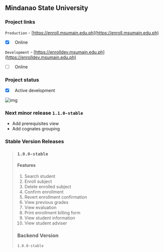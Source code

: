## Mindanao State University

### Project links
`Production` - [https://enroll.msumain.edu.ph](https://enroll.msumain.edu.ph) <br />
- [x] &nbsp; Online

`Development` - [https://enrolldev.msumain.edu.ph](https://enrolldev.msumain.edu.ph) <br />
 - [ ] &nbsp; Online

### Project status
 - [x] &nbsp; Active development

![img](https://media.giphy.com/media/JuFwy0zPzd6jC/giphy.gif)

### Next minor release `1.1.0-stable`
- Add prerequisites view <br />
- Add cognates grouping

### Stable Version Releases
> ### `1.0.0-stable` <br/>
> #### Features
> 1. Search student
> 2. Enroll subject
> 3. Delete enrolled subject
> 4. Confirm enrollment
> 5. Revert enrollment confirmation
> 6. View previous grades
> 7. View evaluation
> 8. Print enrollment billing form
> 9. View student information
> 10. View student adviser
> ### Backend Version 
> `1.0.0-stable`

